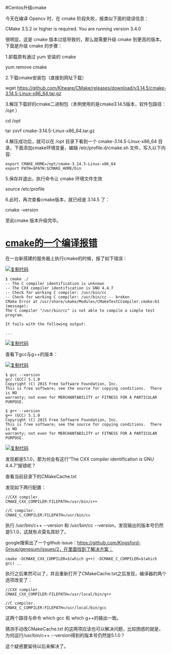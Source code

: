 #Centos升级cmake

今天在编译 Opencv 时，在 cmake 阶段失败，报类似下面的错误信息：

CMake 3.5.2 or higher is required. You are running version 3.4.0

很明显，这是 cmake 版本过低导致的，那么就需要升级 cmake 到更高的版本。下面是升级 cmake 的步骤：

1.卸载原有通过 yum 安装的 cmake

yum remove cmake

2.下载cmake安装包（直接到网址下载）

wget https://github.com/Kitware/CMake/releases/download/v3.14.5/cmake-3.14.5-Linux-x86_64.tar.gz

3.解压下载好的cmake二进制包（本例使用的是cmake3.14.5版本，软件包路径： /opt ）

cd /opt

tar zxvf cmake-3.14.5-Linux-x86_64.tar.gz

4.解压成功后，就可以在 /opt 目录下看到一个 cmake-3.14.5-Linux-x86_64 目录，下面添加cmake环境变量，编辑 /etc/profile.d/cmake.sh 文件，写入以下内容:

```shell
export CMAKE_HOME=/opt/cmake-3.14.5-Linux-x86_64
export PATH=$PATH:$CMAKE_HOME/bin
```

5.保存并退出，执行命令让 cmake 环境文件生效

source /etc/profile

6.此时，再次查看cmake版本，就已经是 3.14.5 了：

cmake -version

至此cmake 版本升级完毕。





# [cmake的一个编译报错](https://www.cnblogs.com/minglee/p/9016306.html)

在一台新搭建的服务器上执行cmake的时候，报了如下错误：

[![复制代码](https://common.cnblogs.com/images/copycode.gif)](javascript:void(0);)

```
$ cmake ./
-- The C compiler identification is unknown
-- The CXX compiler identification is GNU 4.4.7
-- Check for working C compiler: /usr/bin/cc
-- Check for working C compiler: /usr/bin/cc -- broken
CMake Error at /usr/share/cmake/Modules/CMakeTestCCompiler.cmake:61 (message):
The C compiler "/usr/bin/cc" is not able to compile a simple test program.

It fails with the following output:

...
```

[![复制代码](https://common.cnblogs.com/images/copycode.gif)](javascript:void(0);)

查看下gcc与g++的版本：

[![复制代码](https://common.cnblogs.com/images/copycode.gif)](javascript:void(0);)

```
$ gcc --version
gcc (GCC) 5.1.0
Copyright (C) 2015 Free Software Foundation, Inc.
This is free software; see the source for copying conditions.  There is NO
warranty; not even for MERCHANTABILITY or FITNESS FOR A PARTICULAR PURPOSE.

$ g++ --version
g++ (GCC) 5.1.0
Copyright (C) 2015 Free Software Foundation, Inc.
This is free software; see the source for copying conditions.  There is NO
warranty; not even for MERCHANTABILITY or FITNESS FOR A PARTICULAR PURPOSE.
```

[![复制代码](https://common.cnblogs.com/images/copycode.gif)](javascript:void(0);)

发现都是5.1.0，那为何会有这行“The CXX compiler identification is GNU 4.4.7”报错呢？

查看当前目录下的CMakeCache.txt

发现如下两行配置：

```
//CXX compiler.
CMAKE_CXX_COMPILER:FILEPATH=/usr/bin/c++

//C compiler.
CMAKE_C_COMPILER:FILEPATH=/usr/bin/cc
```

执行 /usr/bin/c++ --version 和 /usr/bin/cc --version，发现输出的版本号仍然是5.1.0，这就有点莫名其妙了。

google搜索出了一个github issue：https://github.com/Kingsford-Group/genesum/issues/2，在里面找到了解决方案：

```
cmake -DCMAKE_CXX_COMPILER=$(which g++) -DCMAKE_C_COMPILER=$(which gcc) ..
```

执行之后果然可以了，并且重新打开了CMakeCache.txt之后发现，编译器的两个选项改变了：

```
//CXX compiler.
CMAKE_CXX_COMPILER:FILEPATH=/usr/local/bin/g++

//C compiler.
CMAKE_C_COMPILER:FILEPATH=/usr/local/bin/gcc
```

这两个路径与命令 which gcc 和 which g++的输出一致。

猜测手动改CMakeCache.txt 的这两项应该也可以解决问题，比较困惑的就是，为何运行/usr/bin/c++ --version得到的版本号仍然是5.1.0？

这个疑惑要留待以后来解决了。